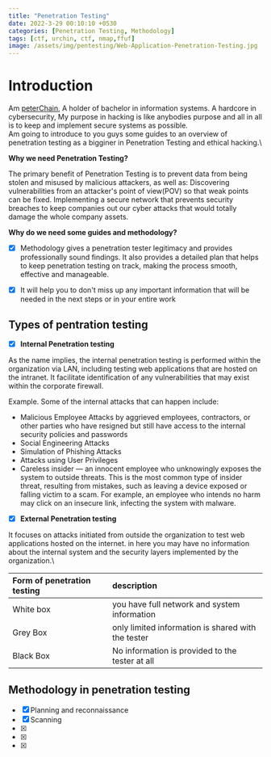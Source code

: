 ```yaml
---
title: "Penetration Testing"
date: 2022-3-29 00:10:10 +0530
categories: [Penetration Testing, Methodology]
tags: [ctf, urchin, ctf, nmap,ffuf]
image: /assets/img/pentesting/Web-Application-Penetration-Testing.jpg
---
```


# Introduction 
Am [peterChain](https://twitter.com/peterChain7), A holder of  bachelor in information systems. A hardcore in cybersecurity, My purpose in hacking is like anybodies purpose and all in all is to keep and implement secure systems as possible.\
Am going to introduce to you guys some guides to an overview of penetration testing as a bigginer in Penetration Testing and ethical hacking.\

**Why we need Penetration Testing?**

The primary benefit of Penetration Testing is to prevent data from being stolen and misused by malicious attackers, as well as: Discovering vulnerabilities from an attacker's point of view(POV) so that weak points can be fixed. Implementing a secure network that prevents security breaches to keep companies out our cyber attacks that would totally damage the whole company assets.

**Why do we need some guides and methodology?**

- [x] Methodology gives a penetration tester legitimacy and provides professionally sound findings. It also provides a detailed plan that helps to keep penetration testing on track, making the process smooth, effective and manageable.

- [x] It will help you to don't miss up any important information that will be needed in the next steps or in your entire work

## Types of pentration testing 

- [x] **Internal Penetration testing**

As the name implies, the internal penetration testing is performed within the organization via LAN, including testing web applications that are hosted on the intranet. It facilitate identification of any vulnerabilities that may exist within the corporate firewall.

  Example.
Some of the internal attacks that can happen include: 

- Malicious Employee Attacks by aggrieved employees, contractors, or other parties who have resigned but still have access to the internal security policies and passwords
- Social Engineering Attacks
- Simulation of Phishing Attacks
- Attacks using User Privileges 
- Careless insider — an innocent employee who unknowingly exposes the system to outside threats. This is the most common type of insider threat, resulting from mistakes, such as leaving a device exposed or falling victim to a scam. For example, an employee who intends no harm may click on an insecure link, infecting the system with malware.

- [x] **External Penetration testing**

It focuses on attacks initiated from outside the organization to test web applications hosted on the internet. in here you may  have no  information about the internal system and the security layers implemented by the organization.\


<div class="overflow-table" markdown="block">

| Form of penetration testing|        description                                |   
| :--------------------------| :-------------------------------------------------| 
|  White box                 | you have  full network and system information     |
|  Grey Box                  | only limited information is shared with the tester|   
|  Black Box                 | No information is provided to the tester at all   |      
     
</div>

  

## Methodology in penetration testing 

- [x] Planning and reconnaissance
- [x] Scanning 
- [x] 
- [x] 
- [x] 